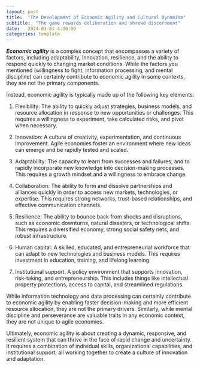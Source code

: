 ```yaml
---
layout: post
title:  "The Development of Economic Agility and Cultural Dynamism"
subtitle:  "The game rewards deliberation and shrewd discernment"
date:   2024-03-01 4:30:00
categories: template
---
```



***Economic agility*** is a complex concept that encompasses a variety of factors, including adaptability, innovation, resilience, and the ability to respond quickly to changing market conditions. While the factors you mentioned (willingness to fight, information processing, and mental discipline) can certainly contribute to economic agility in some contexts, they are not the primary components.

Instead, economic agility is typically made up of the following key elements:

1. Flexibility: The ability to quickly adjust strategies, business models, and resource allocation in response to new opportunities or challenges. This requires a willingness to experiment, take calculated risks, and pivot when necessary.

2. Innovation: A culture of creativity, experimentation, and continuous improvement. Agile economies foster an environment where new ideas can emerge and be rapidly tested and scaled.

3. Adaptability: The capacity to learn from successes and failures, and to rapidly incorporate new knowledge into decision-making processes. This requires a growth mindset and a willingness to embrace change.

4. Collaboration: The ability to form and dissolve partnerships and alliances quickly in order to access new markets, technologies, or expertise. This requires strong networks, trust-based relationships, and effective communication channels.

5. Resilience: The ability to bounce back from shocks and disruptions, such as economic downturns, natural disasters, or technological shifts. This requires a diversified economy, strong social safety nets, and robust infrastructure.

6. Human capital: A skilled, educated, and entrepreneurial workforce that can adapt to new technologies and business models. This requires investment in education, training, and lifelong learning.

7. Institutional support: A policy environment that supports innovation, risk-taking, and entrepreneurship. This includes things like intellectual property protections, access to capital, and streamlined regulations.

While information technology and data processing can certainly contribute to economic agility by enabling faster decision-making and more efficient resource allocation, they are not the primary drivers. Similarly, while mental discipline and perseverance are valuable traits in any economic context, they are not unique to agile economies.

Ultimately, economic agility is about creating a dynamic, responsive, and resilient system that can thrive in the face of rapid change and uncertainty. It requires a combination of individual skills, organizational capabilities, and institutional support, all working together to create a culture of innovation and adaptation.